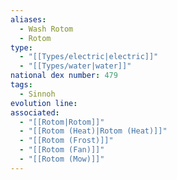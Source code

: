 ```yaml
---
aliases:
  - Wash Rotom
  - Rotom
type:
  - "[[Types/electric|electric]]"
  - "[[Types/water|water]]"
national dex number: 479
tags:
  - Sinnoh
evolution line: 
associated:
  - "[[Rotom|Rotom]]"
  - "[[Rotom (Heat)|Rotom (Heat)]]"
  - "[[Rotom (Frost)]]"
  - "[[Rotom (Fan)]]"
  - "[[Rotom (Mow)]]"
---
```


